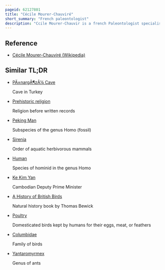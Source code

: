 ```yaml
---
pageid: 62127801
title: "Cécile Mourer-Chauviré"
short_summary: "French paleontologist"
description: "Ccile Mourer-Chauvir is a french Paleontologist specialising in the Birds of the Oligocene and the Eocene. In her early Career, she discovered with her Husband the Laang Spean cave Site of prehistoric Humans in Cambodia."
---
```


## Reference

- [Cécile Mourer-Chauviré (Wikipedia)](https://en.wikipedia.org/?curid=62127801)

## Similar TL;DR

- [PÄ±nargÃ¶zÃ¼ Cave](/tldr/en/pnargozu-cave)

  Cave in Turkey

- [Prehistoric religion](/tldr/en/prehistoric-religion)

  Religion before written records

- [Peking Man](/tldr/en/peking-man)

  Subspecies of the genus Homo (fossil)

- [Sirenia](/tldr/en/sirenia)

  Order of aquatic herbivorous mammals

- [Human](/tldr/en/human)

  Species of hominid in the genus Homo

- [Ke Kim Yan](/tldr/en/ke-kim-yan)

  Cambodian Deputy Prime Minister

- [A History of British Birds](/tldr/en/a-history-of-british-birds)

  Natural history book by Thomas Bewick

- [Poultry](/tldr/en/poultry)

  Domesticated birds kept by humans for their eggs, meat, or feathers

- [Columbidae](/tldr/en/columbidae)

  Family of birds

- [Yantaromyrmex](/tldr/en/yantaromyrmex)

  Genus of ants
